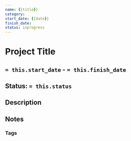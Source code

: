 ```yaml
---
name: {{title}}
category:
start_date: {{date}}
finish_date:
status: inprogress
---
```

# Project Title
## `= this.start_date` - `= this.finish_date`
## Status: `= this.status`
## Description

## Notes

### Tags